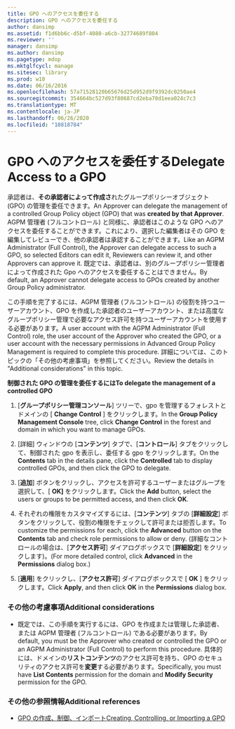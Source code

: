 ```yaml
---
title: GPO へのアクセスを委任する
description: GPO へのアクセスを委任する
author: dansimp
ms.assetid: f1d6bb6c-d5bf-4080-a6cb-32774689f804
ms.reviewer: ''
manager: dansimp
ms.author: dansimp
ms.pagetype: mdop
ms.mktglfcycl: manage
ms.sitesec: library
ms.prod: w10
ms.date: 06/16/2016
ms.openlocfilehash: 57a71528120b65676d25d952d9f9392dc0250ae4
ms.sourcegitcommit: 354664bc527d93f80687cd2eba70d1eea024c7c3
ms.translationtype: MT
ms.contentlocale: ja-JP
ms.lasthandoff: 06/26/2020
ms.locfileid: "10818784"
---
```

# <span data-ttu-id="71ad8-103">GPO へのアクセスを委任する</span><span class="sxs-lookup"><span data-stu-id="71ad8-103">Delegate Access to a GPO</span></span>


<span data-ttu-id="71ad8-104">承認者は、**その承認者によって作成さ**れたグループポリシーオブジェクト (GPO) の管理を委任できます。</span><span class="sxs-lookup"><span data-stu-id="71ad8-104">An Approver can delegate the management of a controlled Group Policy object (GPO) that was **created by that Approver**.</span></span> <span data-ttu-id="71ad8-105">AGPM 管理者 (フルコントロール) と同様に、承認者はこのような GPO へのアクセスを委任することができます。これにより、選択した編集者はその GPO を編集してレビューでき、他の承認者は承認することができます。</span><span class="sxs-lookup"><span data-stu-id="71ad8-105">Like an AGPM Administrator (Full Control), the Approver can delegate access to such a GPO, so selected Editors can edit it, Reviewers can review it, and other Approvers can approve it.</span></span> <span data-ttu-id="71ad8-106">既定では、承認者は、別のグループポリシー管理者によって作成された Gpo へのアクセスを委任することはできません。</span><span class="sxs-lookup"><span data-stu-id="71ad8-106">By default, an Approver cannot delegate access to GPOs created by another Group Policy administrator.</span></span>

<span data-ttu-id="71ad8-107">この手順を完了するには、AGPM 管理者 (フルコントロール) の役割を持つユーザーアカウント、GPO を作成した承認者のユーザーアカウント、または高度なグループポリシー管理で必要なアクセス許可を持つユーザーアカウントを使用する必要があります。</span><span class="sxs-lookup"><span data-stu-id="71ad8-107">A user account with the AGPM Administrator (Full Control) role, the user account of the Approver who created the GPO, or a user account with the necessary permissions in Advanced Group Policy Management is required to complete this procedure.</span></span> <span data-ttu-id="71ad8-108">詳細については、このトピックの「その他の考慮事項」を参照してください。</span><span class="sxs-lookup"><span data-stu-id="71ad8-108">Review the details in "Additional considerations" in this topic.</span></span>

**<span data-ttu-id="71ad8-109">制御された GPO の管理を委任するには</span><span class="sxs-lookup"><span data-stu-id="71ad8-109">To delegate the management of a controlled GPO</span></span>**

1.  <span data-ttu-id="71ad8-110">[**グループポリシー管理コンソール**] ツリーで、gpo を管理するフォレストとドメインの [ **Change Control** ] をクリックします。</span><span class="sxs-lookup"><span data-stu-id="71ad8-110">In the **Group Policy Management Console** tree, click **Change Control** in the forest and domain in which you want to manage GPOs.</span></span>

2.  <span data-ttu-id="71ad8-111">[詳細] ウィンドウの [**コンテンツ**] タブで、[**コントロール**] タブをクリックして、制御された gpo を表示し、委任する gpo をクリックします。</span><span class="sxs-lookup"><span data-stu-id="71ad8-111">On the **Contents** tab in the details pane, click the **Controlled** tab to display controlled GPOs, and then click the GPO to delegate.</span></span>

3.  <span data-ttu-id="71ad8-112">[**追加**] ボタンをクリックし、アクセスを許可するユーザーまたはグループを選択して、[ **OK]** をクリックします。</span><span class="sxs-lookup"><span data-stu-id="71ad8-112">Click the **Add** button, select the users or groups to be permitted access, and then click **OK**.</span></span>

4.  <span data-ttu-id="71ad8-113">それぞれの権限をカスタマイズするには、[**コンテンツ**] タブの [**詳細設定**] ボタンをクリックして、役割の権限をチェックして許可または拒否します。</span><span class="sxs-lookup"><span data-stu-id="71ad8-113">To customize the permissions for each, click the **Advanced** button on the **Contents** tab and check role permissions to allow or deny.</span></span> <span data-ttu-id="71ad8-114">(詳細なコントロールの場合は、[**アクセス許可**] ダイアログボックスで [**詳細設定**] をクリックします)。</span><span class="sxs-lookup"><span data-stu-id="71ad8-114">(For more detailed control, click **Advanced** in the **Permissions** dialog box.)</span></span>

5.  <span data-ttu-id="71ad8-115">[**適用**] をクリックし、[**アクセス許可**] ダイアログボックスで [ **OK** ] をクリックします。</span><span class="sxs-lookup"><span data-stu-id="71ad8-115">Click **Apply**, and then click **OK** in the **Permissions** dialog box.</span></span>

### <span data-ttu-id="71ad8-116">その他の考慮事項</span><span class="sxs-lookup"><span data-stu-id="71ad8-116">Additional considerations</span></span>

-   <span data-ttu-id="71ad8-117">既定では、この手順を実行するには、GPO を作成または管理した承認者、または AGPM 管理者 (フルコントロール) である必要があります。</span><span class="sxs-lookup"><span data-stu-id="71ad8-117">By default, you must be the Approver who created or controlled the GPO or an AGPM Administrator (Full Control) to perform this procedure.</span></span> <span data-ttu-id="71ad8-118">具体的には、ドメインの**リストコンテンツ**のアクセス許可を持ち、GPO のセキュリティのアクセス許可を**変更**する必要があります。</span><span class="sxs-lookup"><span data-stu-id="71ad8-118">Specifically, you must have **List Contents** permission for the domain and **Modify Security** permission for the GPO.</span></span>

### <span data-ttu-id="71ad8-119">その他の参照情報</span><span class="sxs-lookup"><span data-stu-id="71ad8-119">Additional references</span></span>

-   [<span data-ttu-id="71ad8-120">GPO の作成、制御、インポート</span><span class="sxs-lookup"><span data-stu-id="71ad8-120">Creating, Controlling, or Importing a GPO</span></span>](creating-controlling-or-importing-a-gpo-approver.md)

 

 





